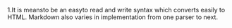 1.It is meansto be an easyto read  and write syntax which converts easily to HTML.
Markdown also  varies in implementation from one parser to next.
